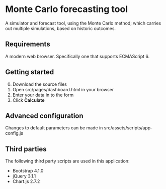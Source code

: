 # Monte Carlo forecasting tool
A simulator and forecast tool, using the Monte Carlo method; which carries out multiple simulations, based on historic outcomes. 

## Requirements
A modern web browser. Specifically one that supports ECMAScript 6.

## Getting started
0. Download the source files
0. Open src/pages/dashboard.html in your browser
0. Enter your data in to the form
0. Click **Calculate**

## Advanced configuration
Changes to default parameters can be made in src/assets/scripts/app-config.js

## Third parties
The following third party scripts are used in this application:
* Bootstrap 4.1.0
* jQuery 3.1.1
* Chart.js 2.7.2
